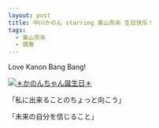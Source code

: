 ```yaml
---
layout: post
title: 中川かのん starring 東山奈央 生日快乐！
tags: 
  - 東山奈央
  - 偶像
---
```


Love Kanon Bang Bang!

[![＊かのんちゃん誕生日＊](http://intention-k.com/talent_blog/n2015.3.3.jpg)](http://intention-k.com/talent_blog/2015/03/post-15.html)

「私に出来ることのちょっと向こう」

「未来の自分を信じること」
